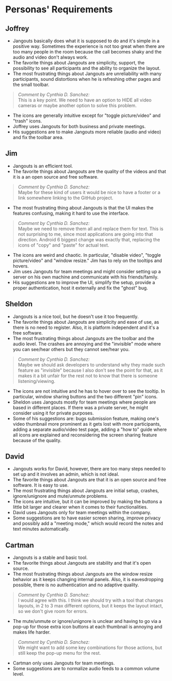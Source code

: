 # Personas' Requirements

## Joffrey

- Jangouts basically does what it is supposed to do and it's simple in a positive way. Sometimes the experience is not too great when there are too many people in the room because the call becomes shaky and the audio and video don't always work.
- The favorite things about Jangouts are simplicity, support, the possibility to see all participants and the ability to organize the layout.
- The most frustrating things about Jangouts are unreliability with many participants, sound distortions when he is refreshing other pages and the small toolbar.

> _Comment by Cynthia D. Sanchez:_  
> This is a key point. We need to have an option to HIDE all video cameras or maybe another option to solve this problem.

- The icons are generally intuitive except for  "toggle picture/video" and "trash" icons.
- Joffrey uses Jangouts for both business and private meetings.
- His suggestions are to make Jangouts more reliable (audio and video) and fix the toolbar area.

## Jim

- Jangouts is an efficient tool.
- The favorite things about Jangouts are the quality of the videos and that it is a an open source and free software.

> _Comment by Cynthia D. Sanchez:_  
> Maybe for these kind of users it would be nice to have a footer or a link somewhere linking to the GitHub project.

- The most frustrating thing about Jangouts is that the UI makes the features confusing, making it hard to use the interface.

> _Comment by Cynthia D. Sanchez:_  
> Maybe we need to remove them all and replace them for text. This is not surprising to me, since most applications are going into that direction. Android 6 biggest change was exactly that, replacing the icons of "copy" and "paste" for actual text.

- The icons are weird and chaotic. In particular, "disable video", "toggle picture/video" and "window resize." Jim has to rely on the tooltips and hovers.
- Jim uses Jangouts for team meetings and might consider setting up a server on his own machine and communicate with his friends/family.
- His suggestions are to improve the UI, simplify the setup, provide a proper authentication, host it externally and fix the "ghost" bug.

## Sheldon

- Jangouts is a nice tool, but he doesn't use it too frequently.
- The favorite things about Jangouts are simplicity and ease of use, as there is no need to register. Also, it is platform independent and it's a free software.
- The most frustrating things about Jangouts are the toolbar and the audio level. The crashes are annoying and the "invisible" mode where you can see/hear others but they cannot see/hear you.

> _Comment by Cynthia D. Sanchez:_  
> Maybe we should ask developers to understand why they made such feature as "invisible" because I also don't see the point for that, as it makes it a bit unfair for the rest not to know that there is someone listening/viewing.

- The icons are not intuitive and he has to hover over to see the tooltip. In particular, window sharing buttons and the two different "pin" icons.
- Sheldon uses Jangouts mostly for team meetings where people are based in different places. If there was a private server, he might consider using it for private purposes.
- Some of his suggestions are: bugs submission feature, making one's video thumbnail more prominent as it gets lost with more participants, adding a separate audio/video test page, adding a "how to" guide where all icons are explained and reconsidering the screen sharing feature because of the quality.


## David
- Jangouts works for David, however, there are too many steps needed to set up and it involves an admin, which is not ideal.
- The favorite things about Jangouts are that it is an open source and free software. It is easy to use.
- The most frustrating things about Jangouts are initial setup, crashes, ignore/unignore and mute/unmute problems.
- The icons are intuitive, but it can be improved by making the buttons a little bit larger and clearer when it comes to their functionalities.
- David uses Jangouts only for team meetings within the company.
- Some suggestions are to have easier screen sharing, improve privacy and possibly add a "meeting mode," which would record the notes and text minutes automatically.

## Cartman

- Jangouts is a stable and basic tool.
- The favorite things about Jangouts are stability and that it's open source.
- The most frustrating things about Jangouts are the window resize behavior as it keeps changing internal panels. Also, it is eavesdropping possible, there is no authentication and no adaptive quality.

> _Comment by Cynthia D. Sanchez:_  
> I would agree with this. I think we should try with a tool that changes layouts, in 2 to 3 max different options, but it keeps the layout intact, so we don't give room for errors.

- The mute/unmute or ignore/unignore is unclear and having to go via a pop-up for those extra icon buttons at each thumbnail is annoying and makes life harder.

> _Comment by Cynthia D. Sanchez:_  
> We might want to add some key combinations for those actions, but still keep the pop-up menu for the rest.

- Cartman only uses Jangouts for team meetings.
- Some suggestions are to normalize audio feeds to a common volume level.
